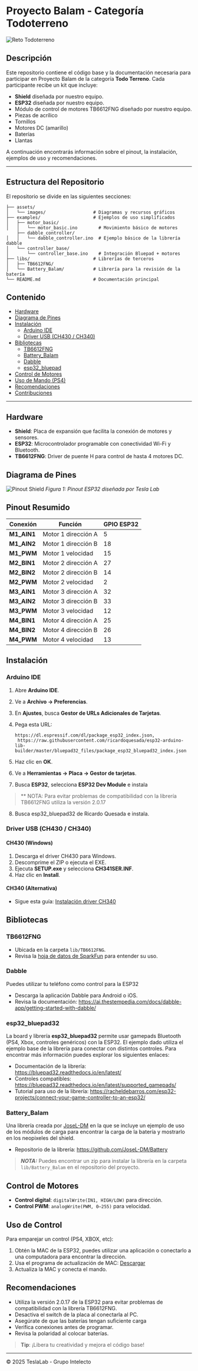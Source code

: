 # Proyecto Balam - Categoría Todoterreno
![Reto Todoterreno](assets/todoterreno.png)

## Descripción

Este repositorio contiene el código base y la documentación necesaria para participar en Proyecto Balam de la categoría **Todo Terreno**. Cada participante recibe un kit que incluye:

* **Shield** diseñada por nuestro equipo.
* **ESP32** diseñada por nuestro equipo.
* Módulo de control de motores TB6612FNG diseñado por nuestro equipo.
* Piezas de acrílico
* Tornillos
* Motores DC (amarillo)
* Baterías
* Llantas

A continuación encontrarás información sobre el pinout, la instalación, ejemplos de uso y recomendaciones.

---

## Estructura del Repositorio
El repositorio se divide en las siguientes secciones:

```plaintext
├── assets/
│   └── images/                  # Diagramas y recursos gráficos
├── examples/                    # Ejemplos de uso simplificados
│   ├── motor_basic/            
│   │   └── motor_basic.ino        # Movimiento básico de motores
    ├── dabble_controller/            
│   │   └── dabble_controller.ino  # Ejemplo básico de la librería dabble
│   └── controller_base/           
│       └── controller_base.ino    # Integración Bluepad + motores
├── libs/                        # Librerías de terceros
│   ├── TB6612FNG/
│   └── Battery_Balam/			 # Librería para la revisión de la batería
└── README.md                    # Documentación principal
```

## Contenido

* [Hardware](#hardware)
* [Diagrama de Pines](#diagrama-de-pines)
* [Instalación](#instalación)
  * [Arduino IDE](#arduino-ide)
  * [Driver USB (CH430 / CH340)](#driver-usb-ch430--ch340)
* [Bibliotecas](#bibliotecas)
  * [TB6612FNG](#tb6612fng)
  * [Battery_Balam](#battery_balam)
  * [Dabble](#dabble)
  * [esp32_bluepad](#esp32_bluepad)
* [Control de Motores](#control-de-motores)
* [Uso de Mando (PS4)](#uso-de-mando-ps4)
* [Recomendaciones](#recomendaciones)
* [Contribuciones](#contribuciones)

---

## Hardware

* **Shield**: Placa de expansión que facilita la conexión de motores y sensores.
* **ESP32**: Microcontrolador programable con conectividad Wi-Fi y Bluetooth.
* **TB6612FNG**: Driver de puente H para control de hasta 4 motores DC.

## Diagrama de Pines

![Pinout Shield](assets/esp32_pinout.jpeg)
*Figura 1: Pinout ESP32 diseñada por Tesla Lab*


## Pinout Resumido

| Conexión    	| Función             | GPIO ESP32 |
| ----------- 	| ------------------- | ---------- |
| **M1\_AIN1**	| Motor 1 dirección A | 5          |
| **M1\_AIN2**	| Motor 1 dirección B | 18         |
| **M1\_PWM** 	| Motor 1 velocidad   | 15         |
| **M2\_BIN1** 	| Motor 2 dirección A | 27         |
| **M2\_BIN2** 	| Motor 2 dirección B | 14         |
| **M2\_PWM** 	| Motor 2 velocidad   | 2          |
| **M3\_AIN1** 	| Motor 3 dirección A | 32         |
| **M3\_AIN2** 	| Motor 3 dirección B | 33         |
| **M3\_PWM** 	| Motor 3 velocidad   | 12         |
| **M4\_BIN1** 	| Motor 4 dirección A | 25         |
| **M4\_BIN2** 	| Motor 4 dirección B | 26         |
| **M4\_PWM** 	| Motor 4 velocidad   | 13         |

## Instalación

### Arduino IDE

1. Abre **Arduino IDE**.
2. Ve a **Archivo → Preferencias**.
3. En **Ajustes**, busca **Gestor de URLs Adicionales de Tarjetas**.
4. Pega esta URL:

   ```
   https://dl.espressif.com/dl/package_esp32_index.json, 
	https://raw.githubusercontent.com/ricardoquesada/esp32-arduino-lib-builder/master/bluepad32_files/package_esp32_bluepad32_index.json
   ```
5. Haz clic en **OK**.
6. Ve a **Herramientas → Placa → Gestor de tarjetas**.
7. Busca **ESP32**, selecciona **ESP32 Dev Module** e instala
> ** NOTA: Para evitar problemas de compatibilidad con la librería TB6612FNG utiliza la versión 2.0.17
8. Busca esp32_bluepad32 de Ricardo Quesada e instala.

### Driver USB (CH430 / CH340)

#### CH430 (Windows)

1. Descarga el driver CH430 para Windows.
2. Descomprime el ZIP o ejecuta el EXE.
3. Ejecuta **SETUP.exe** y selecciona **CH341SER.INF**.
4. Haz clic en **Install**.

#### CH340 (Alternativa)

* Sigue esta guía: [Instalación driver CH340](https://www.wch.cn/download/CH341SER_EXE.html)

## Bibliotecas

### TB6612FNG

* Ubicada en la carpeta `lib/TB6612FNG`.
* Revisa la [hoja de datos de SparkFun](https://www.sparkfun.com/datasheets/BreakoutBoards/TB6612FNG.pdf) para entender su uso.

### Dabble
Puedes utilizar tu teléfono como control para la ESP32
* Descarga la aplicación Dabble para Android o iOS.
* Revisa la documentación: https://ai.thestempedia.com/docs/dabble-app/getting-started-with-dabble/

### esp32_bluepad32

La board y librería **esp32_bluepad32** permite usar gamepads Bluetooth (PS4, Xbox, controles genéricos) con la ESP32.
El ejemplo dado utiliza el ejemplo base de la librería para conectar con distintos controles. Para encontrar más información puedes explorar los siguientes enlaces:
* Documentación de la librería: https://bluepad32.readthedocs.io/en/latest/
* Controles compatibles: https://bluepad32.readthedocs.io/en/latest/supported_gamepads/
* Tutorial para uso de la librería: https://racheldebarros.com/esp32-projects/connect-your-game-controller-to-an-esp32/ 

### Battery_Balam
Una librería creada por [JoseL-DM](https://github.com/JoseL-DM) en la que se incluye un ejemplo de uso de los módulos de carga
para encontrar la carga de la batería y mostrarlo en los neopixeles del shield.
* Repositorio de la librería: https://github.com/JoseL-DM/Battery
> **_NOTA:_** Puedes encontrar un zip para instalar la librería en la carpeta `lib/Battery_Balam` en el repositorio del proyecto.


## Control de Motores

* **Control digital**: `digitalWrite(IN1, HIGH/LOW)` para dirección.
* **Control PWM**: `analogWrite(PWM, 0–255)` para velocidad.

## Uso de Control

Para emparejar un control (PS4, XBOX, etc):

1. Obtén la MAC de la ESP32, puedes utilizar una aplicación o conectarlo a una computadora para encontrar la dirección.
2. Usa el programa de actualización de MAC:
   [Descargar](https://drive.google.com/file/d/1Wk8Bpc0_g7CyR7qsg66rEnvJ_Y3gb378/view)
3. Actualiza la MAC y conecta el mando.

## Recomendaciones

* Utiliza la versión 2.0.17 de la ESP32 para evitar problemas de compatibilidad con la librería TB6612FNG.
* Desactiva el switch de la placa al conectarla al PC.
* Asegúrate de que las baterías tengan suficiente carga
* Verifica conexiones antes de programar.
* Revisa la polaridad al colocar baterías.

> **Tip**: ¡Libera tu creatividad y mejora el código base!

---

© 2025 TeslaLab - Grupo Intelecto
